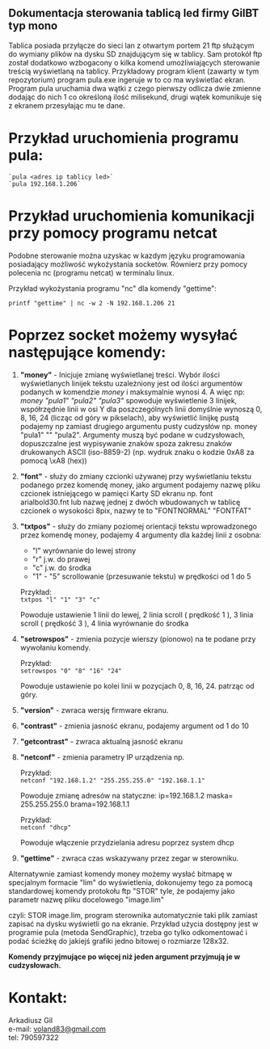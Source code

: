 ﻿## Dokumentacja sterowania tablicą led firmy GilBT typ mono

Tablica posiada przyłącze do sieci lan z otwartym portem 21 ftp służącym do wymiany plików na dysku SD znajdującym się w tablicy. Sam protokół ftp został dodatkowo wzbogacony o kilka komend umożliwiających sterowanie treścią wyświetlaną na tablicy.  Przykładowy program klient (zawarty w tym repozytorium) program pula.exe ingeruje w to co ma wyświetlać ekran. Program pula uruchamia dwa wątki z czego pierwszy odlicza dwie zmienne dodając do nich 1 co określoną ilość milisekund, drugi wątek komunikuje się z ekranem przesyłając mu te dane.

# Przykład uruchomienia programu pula:

	`pula <adres ip tablicy led>`
	`pula 192.168.1.206`


# Przykład uruchomienia komunikacji przy pomocy programu netcat
Podobne sterowanie można uzyskac w kazdym języku programowania posiadający możliwość wykożystania socketów. Równierz przy pomocy polecenia nc (programu netcat) w terminalu linux.

Przykład wykożystania programu "nc" dla komendy "gettime":

`printf "gettime" | nc -w 2 -N 192.168.1.206 21`

	

# Poprzez socket możemy wysyłać następujące komendy:

1. **"money"** - Inicjuje zmianę wyświetlanej treści. Wybór ilości wyświetlanych linijek tekstu uzależniony jest od ilości argumentów podanych w komendzie *money* i maksymalnie wynosi 4. A więc np: *money "pula1" "pula2" "pula3"* spowoduje wyświetlenie 3 linijek, współrzędnie linii w osi Y dla poszczególnych linii domyślnie wynoszą 0, 8, 16, 24 (licząc od góry w pikselach), aby wyświetlić linijkę pustą podajemy np zamiast drugiego argumentu pusty cudzysłów np. money "pula1" "" "pula2". Argumenty muszą być podane w cudzysłowach, dopuszczalne jest wypisywanie znaków spoza zakresu znaków drukowanych ASCII (iso-8859-2) (np. wydruk znaku o kodzie 0xA8 za pomocą \xA8 (hex))

1. **"font"** - służy do zmiany czcionki używanej przy wyświetlaniu tekstu podanego przez komendę money, jako argument podajemy nazwę pliku czcionek istniejącego w pamięci Karty SD ekranu np. font arialbold30.fnt lub nazwę jednej z dwóch wbudowanych w tablicę czcionek o wysokości 8pix, nazwy te to "FONTNORMAL" "FONTFAT"

1. **"txtpos"** - służy do zmiany poziomej orientacji tekstu wprowadzonego przez komendę money, podajemy 4 argumenty dla każdej linii z osobna: 

   - "l" wyrównanie do lewej strony
   - "r" j.w. do prawej
   - "c" j.w. do środka
   - "1" - "5" scrollowanie (przesuwanie tekstu) w prędkości od 1 do 5

	Przykład:  
	`txtpos "l" "1" "3" "c"`  

	Powoduje ustawienie 1 linii do lewej, 2 linia scroll ( prędkość 1 ), 3 linia scroll ( prędkość 3 ), 4 linia wyrównanie do środka


1. **"setrowspos"** - zmienia pozycje wierszy (pionowo) na te podane przy wywołaniu komendy.

	Przykład:  
	`setrowspos "0" "8" "16" "24"`  

	Powoduje ustawienie po kolei linii w pozycjach 0, 8, 16, 24. patrząc od góry.

1. **"version"** - zwraca wersję firmware ekranu.

1. **"contrast"** - zmienia jasność ekranu, podajemy argument od 1 do 10

1. **"getcontrast"** - zwraca aktualną jasność ekranu

1. **"netconf"** - zmienia parametry IP urządzenia np.

	Przykład:  
	`netconf "192.168.1.2" "255.255.255.0" "192.168.1.1"`  

	Powoduje zmianę adresów na statyczne: ip=192.168.1.2 maska= 255.255.255.0 brama=192.168.1.1  

	Przykład:  
	`netconf "dhcp"`

	Powoduje włączenie przydzielania adresu poprzez system dhcp

1. **"gettime"** - zwraca czas wskazywany przez zegar w sterowniku.

Alternatywnie zamiast komendy money możemy wysłać bitmapę w specjalnym formacie "lim" do wyświetlenia, dokonujemy tego za pomocą standardowej komendy protokołu ftp "STOR" tyle, że podajemy jako parametr nazwę pliku docelowego "image.lim" 

czyli: 
STOR image.lim, program sterownika automatycznie taki plik zamiast zapisać na dysku wyświetli go na ekranie. 
Przykład użycia dostępny jest w programie pula (metoda SendGraphic), trzeba go tylko odkomentować i podać ścieżkę do jakiejś grafiki jedno bitowej o rozmiarze 128x32.

**Komendy przyjmujące po więcej niż jeden argument przyjmują je w cudzysłowach.**

# Kontakt:

Arkadiusz Gil  
e-mail: voland83@gmail.com  
tel: 790597322  
